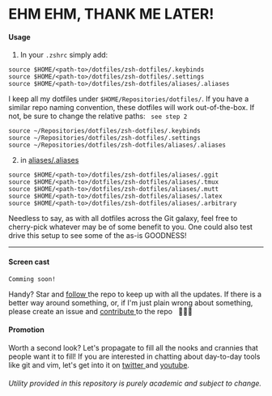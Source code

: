 # EHM EHM, THANK ME LATER!

#### Usage

1. In your `.zshrc` simply add:
```
source $HOME/<path-to>/dotfiles/zsh-dotfiles/.keybinds
source $HOME/<path-to>/dotfiles/zsh-dotfiles/.settings
source $HOME/<path-to>/dotfiles/zsh-dotfiles/aliases/.aliases
```

I keep all my dotfiles under `$HOME/Repositories/dotfiles/`.
If you have a similar repo naming convention, these dotfiles will work out-of-the-box.
If not, be sure to change the relative paths: ` see step 2`

```
source ~/Repositories/dotfiles/zsh-dotfiles/.keybinds
source ~/Repositories/dotfiles/zsh-dotfiles/.settings
source ~/Repositories/dotfiles/zsh-dotfiles/aliases/.aliases
```

2. in [ aliases/.aliases ](https://github.com/edisonslightbulbs/zsh-dotfiles/blob/master/aliases/.aliases)
```
source $HOME/<path-to>/dotfiles/zsh-dotfiles/aliases/.ggit
source $HOME/<path-to>/dotfiles/zsh-dotfiles/aliases/.tmux
source $HOME/<path-to>/dotfiles/zsh-dotfiles/aliases/.mutt
source $HOME/<path-to>/dotfiles/zsh-dotfiles/aliases/.latex
source $HOME/<path-to>/dotfiles/zsh-dotfiles/aliases/.arbitrary
```
Needless to say, as with all dotfiles across the Git galaxy, feel free to cherry-pick whatever may be of some benefit to you. One could also test drive this setup to see some of the as-is GOODNESS!

* * *

#### Screen cast

`Comming soon!`


Handy? Star and [ follow ](https://github.com/edisonslightbulbs/zsh-dotfiles/subscription)  the repo to keep up with all the updates.
If there is a better way around something, or, if I'm just plain wrong about something, please create an issue and [ contribute ](https://github.com/edisonslightbulbs/zsh-dotfiles/fork) to the repo
   👏🍻🍻

#### Promotion

Worth a second look? Let's propagate to fill all the nooks and crannies that people want it to fill!
If you are interested in chatting about day-to-day tools like git and vim,
let's get into it on [ twitter ](https://twitter.com/antiqueeverett) and [ youtube](https://www.youtube.com/channel/UCKkeK-xQiIWc3jzBbUel9ww?view_as=subscriber).

###### Utility provided in this repository is purely academic and subject to change.

